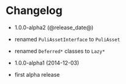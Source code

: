 Changelog
=========

* 1.0.0-alpha2 (@release_date@)

 * renamed `PuliAssetInterface` to `PuliAsset`
 * renamed `Deferred*` classes to `Lazy*`
 
* 1.0.0-alpha1 (2014-12-03)

 * first alpha release
